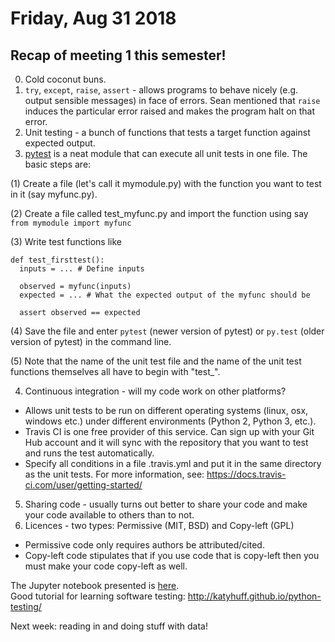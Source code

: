 # Friday, Aug 31 2018

## Recap of meeting 1 this semester!
0. Cold coconut buns.
1. `try`, `except`, `raise`, `assert` - allows programs to behave nicely (e.g. output sensible messages) in face of errors. Sean mentioned that `raise` induces the particular error raised and makes the program halt on that error.
2. Unit testing - a bunch of functions that tests a target function against expected output.
3. [pytest](https://docs.pytest.org/en/latest/) is a neat module that can execute all unit tests in one file. The basic steps are:

(1) Create a file (let's call it mymodule.py) with the function you want to test in it (say myfunc.py). 

(2) Create a file called test_myfunc.py and import the function using say `from mymodule import myfunc`

(3) Write test functions like

```
def test_firsttest():
  inputs = ... # Define inputs
  
  observed = myfunc(inputs)
  expected = ... # What the expected output of the myfunc should be
  
  assert observed == expected
```

(4) Save the file and enter `pytest` (newer version of pytest) or `py.test` (older version of pytest) in the command line.

(5) Note that the name of the unit test file and the name of the unit test functions themselves all have to begin with "test_".

4. Continuous integration - will my code work on other platforms?
- Allows unit tests to be run on different operating systems (linux, osx, windows etc.) under different environments (Python 2, Python 3, etc.).
- Travis CI is one free provider of this service. Can sign up with your Git Hub account and it will sync with the repository that you want to test and runs the test automatically. 
- Specify all conditions in a file .travis.yml and put it in the same directory as the unit tests. For more information, see: https://docs.travis-ci.com/user/getting-started/

5. Sharing code - usually turns out better to share your code and make your code available to others than to not. 
6. Licences - two types: Permissive (MIT, BSD) and Copy-left (GPL)

- Permissive code only requires authors be attributed/cited.
- Copy-left code stipulates that if you use code that is copy-left then you must make your code copy-left as well.



The Jupyter notebook presented is [here](https://github.com/prickly-pythons/prickly-pythons/blob/master/code_from_meetings/testing/Testing.ipynb).
<br>
Good tutorial for learning software testing: http://katyhuff.github.io/python-testing/

Next week: reading in and doing stuff with data!

